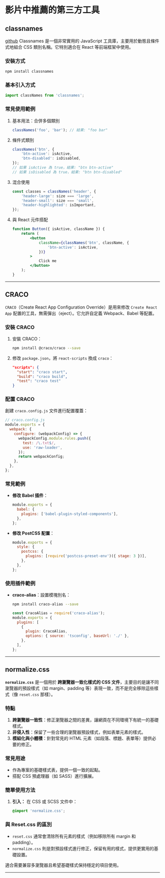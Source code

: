 # 影片中推薦的第三方工具

## classnames

[github](https://github.com/JedWatson/classnames 'github')
Classnames 是一個非常實用的 JavaScript 工具庫，主要用於動態且條件式地組合 CSS 類別名稱。它特別適合在 React 等前端框架中使用。

### 安裝方式

```bash
npm install classnames
```

### 基本引入方式

```javascript
import classNames from 'classnames';
```

### 常見使用範例

1. 基本用法：合併多個類別

    ```javascript
    classNames('foo', 'bar'); // 結果: "foo bar"
    ```

2. 條件式類別

    ```javascript
    classNames('btn', {
        'btn-active': isActive,
        'btn-disabled': isDisabled,
    });
    // 如果 isActive 為 true，結果: "btn btn-active"
    // 如果 isDisabled 為 true，結果: "btn btn-disabled"
    ```

3. 混合使用

    ```javascript
    const classes = classNames('header', {
        'header-large': size === 'large',
        'header-small': size === 'small',
        'header-highlighted': isImportant,
    });
    ```

4. 與 React 元件搭配

    ```jsx
    function Button({ isActive, className }) {
        return (
            <button
                className={classNames('btn', className, {
                    'btn-active': isActive,
                })}
            >
                Click me
            </button>
        );
    }
    ```

---

## CRACO

`CRACO`（Create React App Configuration Override）是用來修改 `Create React App` 配置的工具，無需彈出（eject）。它允許自定義 Webpack、Babel 等配置。

### 安裝 CRACO

1. 安裝 CRACO：

   ```bash
   npm install @craco/craco --save
   ```

2. 修改 `package.json`，將 `react-scripts` 換成 `craco`：

   ```json
   "scripts": {
     "start": "craco start",
     "build": "craco build",
     "test": "craco test"
   }
   ```

### 配置 CRACO

創建 `craco.config.js` 文件進行配置覆蓋：

```javascript
// craco.config.js
module.exports = {
  webpack: {
    configure: (webpackConfig) => {
      webpackConfig.module.rules.push({
        test: /\.txt$/,
        use: 'raw-loader',
      });
      return webpackConfig;
    },
  },
};
```

### 常見範例

- **修改 Babel 插件**：

  ```javascript
  module.exports = {
    babel: {
      plugins: ['babel-plugin-styled-components'],
    },
  };
  ```

- **修改 PostCSS 配置**：

  ```javascript
  module.exports = {
    style: {
      postcss: {
        plugins: [require('postcss-preset-env')({ stage: 3 })],
      },
    },
  };
  ```

### 使用插件範例

- **craco-alias**：設置模塊別名：

  ```bash
  npm install craco-alias --save
  ```

  ```javascript
  const CracoAlias = require('craco-alias');
  module.exports = {
    plugins: [
      {
        plugin: CracoAlias,
        options: { source: 'tsconfig', baseUrl: './' },
      },
    ],
  };
  ```

---

## normalize.css

**`normalize.css`** 是一個用於 **跨瀏覽器一致化樣式的 CSS 文件**，主要目的是讓不同瀏覽器的預設樣式（如 margin、padding 等）表現一致，而不是完全移除這些樣式（像 `reset.css` 那樣）。

### 特點

1. **跨瀏覽器一致性**：修正瀏覽器之間的差異，讓網頁在不同環境下有統一的基礎樣式。
2. **非侵入性**：保留了一些合理的瀏覽器預設樣式，例如表單元素的樣式。
3. **模組化與小體積**：針對常見的 HTML 元素（如段落、標題、表單等）提供必要的修正。

### 常見用途

- 作為專案的基礎樣式表，提供一個一致的起點。
- 搭配 CSS 預處理器（如 SASS）進行擴展。

### 簡單使用方法

1. **引入：**
   在 CSS 或 SCSS 文件中：

   ```css
   @import 'normalize.css';
   ```

### 與 Reset.css 的區別

- `reset.css` 通常會清除所有元素的樣式（例如移除所有 margin 和 padding）。
- `normalize.css` 則是對預設樣式進行修正，保留有用的樣式，提供更實用的基礎設置。

適合需要兼容多瀏覽器且希望基礎樣式保持穩定的項目使用。

---

